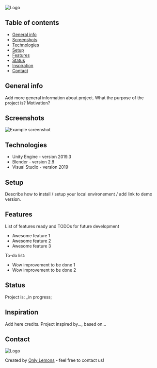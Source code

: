 ![Logo](https://i.imgur.com/szIXLyg.png)

## Table of contents
* [General info](#general-info)
* [Screenshots](#screenshots)
* [Technologies](#technologies)
* [Setup](#setup)
* [Features](#features)
* [Status](#status)
* [Inspiration](#inspiration)
* [Contact](#contact)

## General info
Add more general information about project. What the purpose of the project is? Motivation?

## Screenshots
![Example screenshot](https://i.imgur.com/KqY4DLD.png)

## Technologies
* Unity Engine - version 2019.3
* Blender - version 2.8
* Visual Studio - version 2019

## Setup
Describe how to install / setup your local environement / add link to demo version.


## Features
List of features ready and TODOs for future development
* Awesome feature 1
* Awesome feature 2
* Awesome feature 3

To-do list:
* Wow improvement to be done 1
* Wow improvement to be done 2

## Status
Project is: _in progress;

## Inspiration
Add here credits. Project inspired by..., based on...

## Contact
![Logo](https://i.imgur.com/Ap40EvR.png)


Created by [Only Lemons](https://www.facebook.com/onlemons/) - feel free to contact us!
